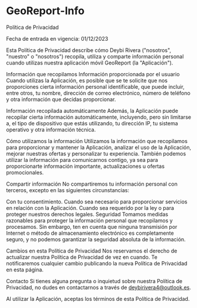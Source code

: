 # GeoReport-Info

Política de Privacidad

Fecha de entrada en vigencia: 01/12/2023

Esta Política de Privacidad describe cómo Deybi Rivera ("nosotros", "nuestro" o "nosotros") recopila, utiliza y comparte información personal cuando utilizas nuestra aplicación móvil GeoReport (la "Aplicación").

Información que recopilamos
Información proporcionada por el usuario
Cuando utilizas la Aplicación, es posible que se te solicite que nos proporciones cierta información personal identificable, que puede incluir, entre otros, tu nombre, dirección de correo electrónico, número de teléfono y otra información que decidas proporcionar.

Información recopilada automáticamente
Además, la Aplicación puede recopilar cierta información automáticamente, incluyendo, pero sin limitarse a, el tipo de dispositivo que estás utilizando, tu dirección IP, tu sistema operativo y otra información técnica.

Cómo utilizamos la información
Utilizamos la información que recopilamos para proporcionar y mantener la Aplicación, analizar el uso de la Aplicación, mejorar nuestras ofertas y personalizar tu experiencia. También podemos utilizar la información para comunicarnos contigo, ya sea para proporcionarte información importante, actualizaciones u ofertas promocionales.

Compartir información
No compartiremos tu información personal con terceros, excepto en las siguientes circunstancias:

Con tu consentimiento.
Cuando sea necesario para proporcionar servicios en relación con la Aplicación.
Cuando sea requerido por la ley o para proteger nuestros derechos legales.
Seguridad
Tomamos medidas razonables para proteger la información personal que recopilamos y procesamos. Sin embargo, ten en cuenta que ninguna transmisión por Internet o método de almacenamiento electrónico es completamente seguro, y no podemos garantizar la seguridad absoluta de la información.

Cambios en esta Política de Privacidad
Nos reservamos el derecho de actualizar nuestra Política de Privacidad de vez en cuando. Te notificaremos cualquier cambio publicando la nueva Política de Privacidad en esta página.

Contacto
Si tienes alguna pregunta o inquietud sobre nuestra Política de Privacidad, no dudes en contactarnos a través de deybirivera4@outlook.es.

Al utilizar la Aplicación, aceptas los términos de esta Política de Privacidad.


